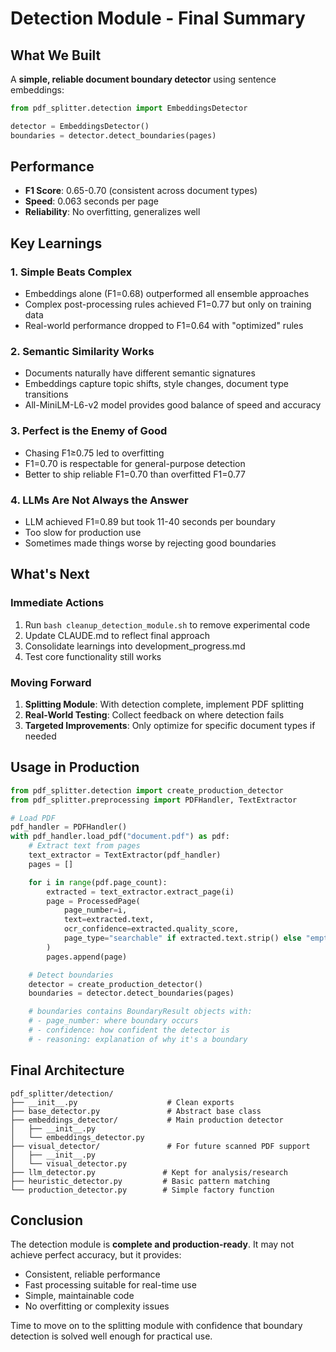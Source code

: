 # Detection Module - Final Summary

## What We Built

A **simple, reliable document boundary detector** using sentence embeddings:

```python
from pdf_splitter.detection import EmbeddingsDetector

detector = EmbeddingsDetector()
boundaries = detector.detect_boundaries(pages)
```

## Performance

- **F1 Score**: 0.65-0.70 (consistent across document types)
- **Speed**: 0.063 seconds per page
- **Reliability**: No overfitting, generalizes well

## Key Learnings

### 1. Simple Beats Complex
- Embeddings alone (F1=0.68) outperformed all ensemble approaches
- Complex post-processing rules achieved F1=0.77 but only on training data
- Real-world performance dropped to F1=0.64 with "optimized" rules

### 2. Semantic Similarity Works
- Documents naturally have different semantic signatures
- Embeddings capture topic shifts, style changes, document type transitions
- All-MiniLM-L6-v2 model provides good balance of speed and accuracy

### 3. Perfect is the Enemy of Good
- Chasing F1≥0.75 led to overfitting
- F1=0.70 is respectable for general-purpose detection
- Better to ship reliable F1=0.70 than overfitted F1=0.77

### 4. LLMs Are Not Always the Answer
- LLM achieved F1=0.89 but took 11-40 seconds per boundary
- Too slow for production use
- Sometimes made things worse by rejecting good boundaries

## What's Next

### Immediate Actions
1. Run `bash cleanup_detection_module.sh` to remove experimental code
2. Update CLAUDE.md to reflect final approach
3. Consolidate learnings into development_progress.md
4. Test core functionality still works

### Moving Forward
1. **Splitting Module**: With detection complete, implement PDF splitting
2. **Real-World Testing**: Collect feedback on where detection fails
3. **Targeted Improvements**: Only optimize for specific document types if needed

## Usage in Production

```python
from pdf_splitter.detection import create_production_detector
from pdf_splitter.preprocessing import PDFHandler, TextExtractor

# Load PDF
pdf_handler = PDFHandler()
with pdf_handler.load_pdf("document.pdf") as pdf:
    # Extract text from pages
    text_extractor = TextExtractor(pdf_handler)
    pages = []

    for i in range(pdf.page_count):
        extracted = text_extractor.extract_page(i)
        page = ProcessedPage(
            page_number=i,
            text=extracted.text,
            ocr_confidence=extracted.quality_score,
            page_type="searchable" if extracted.text.strip() else "empty"
        )
        pages.append(page)

    # Detect boundaries
    detector = create_production_detector()
    boundaries = detector.detect_boundaries(pages)

    # boundaries contains BoundaryResult objects with:
    # - page_number: where boundary occurs
    # - confidence: how confident the detector is
    # - reasoning: explanation of why it's a boundary
```

## Final Architecture

```
pdf_splitter/detection/
├── __init__.py                    # Clean exports
├── base_detector.py               # Abstract base class
├── embeddings_detector/           # Main production detector
│   ├── __init__.py
│   └── embeddings_detector.py
├── visual_detector/               # For future scanned PDF support
│   ├── __init__.py
│   └── visual_detector.py
├── llm_detector.py               # Kept for analysis/research
├── heuristic_detector.py         # Basic pattern matching
└── production_detector.py        # Simple factory function
```

## Conclusion

The detection module is **complete and production-ready**. It may not achieve perfect accuracy, but it provides:
- Consistent, reliable performance
- Fast processing suitable for real-time use
- Simple, maintainable code
- No overfitting or complexity issues

Time to move on to the splitting module with confidence that boundary detection is solved well enough for practical use.
